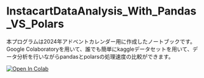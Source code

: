 # InstacartDataAnalysis_With_Pandas_VS_Polars

本プログラムは2024年アドベントカレンダー用に作成したノートブックです。
Google Colaboratoryを用いて、誰でも簡単にkaggleデータセットを用いて、データ分析を行いながらpandasとpolarsの処理速度の比較ができます。

[![Open In Colab](https://colab.research.google.com/assets/colab-badge.svg)](https://colab.research.google.com/github/CoffeePenguin/InstacartDataAnalysis_With_Pandas_VS_Polars/blob/main/InstacartDataAnalysis_With_Pandas_VS_Polars.ipynb)
